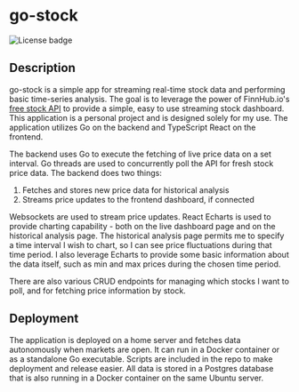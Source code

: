 # go-stock

![License badge](https://img.shields.io/badge/license-MIT-green)

## Description

go-stock is a simple app for streaming real-time stock data and performing basic time-series analysis. The goal is to leverage the power of FinnHub.io's [free stock API](https://finnhub.io/) to provide a simple, easy to use streaming stock dashboard. This application is a personal project and is designed solely for my use. The application utilizes Go on the backend and TypeScript React on the frontend.

The backend uses Go to execute the fetching of live price data on a set interval. Go threads are used to concurrently poll the API for fresh stock price data. The backend does two things: 

1. Fetches and stores new price data for historical analysis
2. Streams price updates to the frontend dashboard, if connected

Websockets are used to stream price updates. React Echarts is used to provide charting capability - both on the live dashboard page and on the historical analysis page. The historical analysis page permits me to specify a time interval I wish to chart, so I can see price fluctuations during that time period. I also leverage Echarts to provide some basic information about the data itself, such as min and max prices during the chosen time period.

There are also various CRUD endpoints for managing which stocks I want to poll, and for fetching price information by stock. 

## Deployment

The application is deployed on a home server and fetches data autonomously when markets are open. It can run in a Docker container or as a standalone Go executable. Scripts are included in the repo to make deployment and release easier. All data is stored in a Postgres database that is also running in a Docker container on the same Ubuntu server.